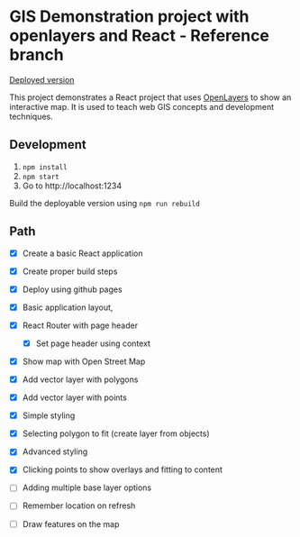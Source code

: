 # GIS Demonstration project with openlayers and React - Reference branch

[Deployed version](https://jhannes.github.io/gis-kata/)

This project demonstrates a React project that uses [OpenLayers](https://openlayers.org)
to show an interactive map. It is used to teach web GIS concepts and development techniques.

## Development

1. `npm install`
2. `npm start`
3. Go to http://localhost:1234

Build the deployable version using `npm run rebuild`

## Path

* [x] Create a basic React application
* [x] Create proper build steps
* [x] Deploy using github pages
* [x] Basic application layout,
* [x] React Router with page header
  * [x] Set page header using context
* [x] Show map with Open Street Map
* [x] Add vector layer with polygons
* [x] Add vector layer with points
* [x] Simple styling
* [x] Selecting polygon to fit (create layer from objects)
* [x] Advanced styling
* [x] Clicking points to show overlays and fitting to content
* [ ] Adding multiple base layer options
* [ ] Remember location on refresh
* [ ] Draw features on the map


